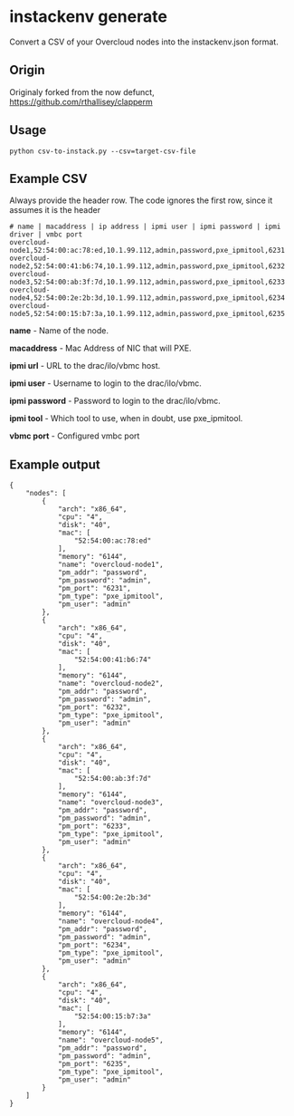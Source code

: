 # instackenv generate
Convert a CSV of your Overcloud nodes into the instackenv.json format.

## Origin
Originaly forked from the now defunct, https://github.com/rthallisey/clapperm


## Usage
```
python csv-to-instack.py --csv=target-csv-file
```

## Example CSV
Always provide the header row. The code ignores the first row, since it assumes it is the header

```
# name | macaddress | ip address | ipmi user | ipmi password | ipmi driver | vmbc port
overcloud-node1,52:54:00:ac:78:ed,10.1.99.112,admin,password,pxe_ipmitool,6231
overcloud-node2,52:54:00:41:b6:74,10.1.99.112,admin,password,pxe_ipmitool,6232
overcloud-node3,52:54:00:ab:3f:7d,10.1.99.112,admin,password,pxe_ipmitool,6233
overcloud-node4,52:54:00:2e:2b:3d,10.1.99.112,admin,password,pxe_ipmitool,6234
overcloud-node5,52:54:00:15:b7:3a,10.1.99.112,admin,password,pxe_ipmitool,6235
```

**name** - Name of the node.

**macaddress** - Mac Address of NIC that will PXE.

**ipmi url** - URL to the drac/ilo/vbmc host.

**ipmi user** - Username to login to the drac/ilo/vbmc.

**ipmi password** - Password to login to the drac/ilo/vbmc.

**ipmi tool** - Which tool to use, when in doubt, use pxe_ipmitool.

**vbmc port** - Configured vmbc port

## Example output
```
{
    "nodes": [
        {
            "arch": "x86_64", 
            "cpu": "4", 
            "disk": "40", 
            "mac": [
                "52:54:00:ac:78:ed"
            ], 
            "memory": "6144", 
            "name": "overcloud-node1", 
            "pm_addr": "password", 
            "pm_password": "admin", 
            "pm_port": "6231", 
            "pm_type": "pxe_ipmitool", 
            "pm_user": "admin"
        }, 
        {
            "arch": "x86_64", 
            "cpu": "4", 
            "disk": "40", 
            "mac": [
                "52:54:00:41:b6:74"
            ], 
            "memory": "6144", 
            "name": "overcloud-node2", 
            "pm_addr": "password", 
            "pm_password": "admin", 
            "pm_port": "6232", 
            "pm_type": "pxe_ipmitool", 
            "pm_user": "admin"
        }, 
        {
            "arch": "x86_64", 
            "cpu": "4", 
            "disk": "40", 
            "mac": [
                "52:54:00:ab:3f:7d"
            ], 
            "memory": "6144", 
            "name": "overcloud-node3", 
            "pm_addr": "password", 
            "pm_password": "admin", 
            "pm_port": "6233", 
            "pm_type": "pxe_ipmitool", 
            "pm_user": "admin"
        }, 
        {
            "arch": "x86_64", 
            "cpu": "4", 
            "disk": "40", 
            "mac": [
                "52:54:00:2e:2b:3d"
            ], 
            "memory": "6144", 
            "name": "overcloud-node4", 
            "pm_addr": "password", 
            "pm_password": "admin", 
            "pm_port": "6234", 
            "pm_type": "pxe_ipmitool", 
            "pm_user": "admin"
        }, 
        {
            "arch": "x86_64", 
            "cpu": "4", 
            "disk": "40", 
            "mac": [
                "52:54:00:15:b7:3a"
            ], 
            "memory": "6144", 
            "name": "overcloud-node5", 
            "pm_addr": "password", 
            "pm_password": "admin", 
            "pm_port": "6235", 
            "pm_type": "pxe_ipmitool", 
            "pm_user": "admin"
        }
    ]
}

```
